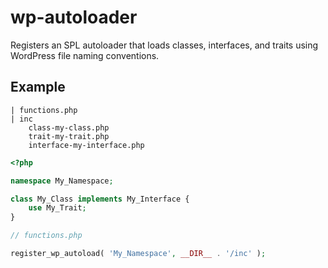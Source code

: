 # wp-autoloader

Registers an SPL autoloader that loads classes, interfaces, and traits using WordPress file naming conventions.

## Example

```
| functions.php
| inc
    class-my-class.php
    trait-my-trait.php
    interface-my-interface.php
```

```PHP
<?php

namespace My_Namespace;

class My_Class implements My_Interface {
    use My_Trait;
}

```

```PHP
// functions.php

register_wp_autoload( 'My_Namespace', __DIR__ . '/inc' );
```
